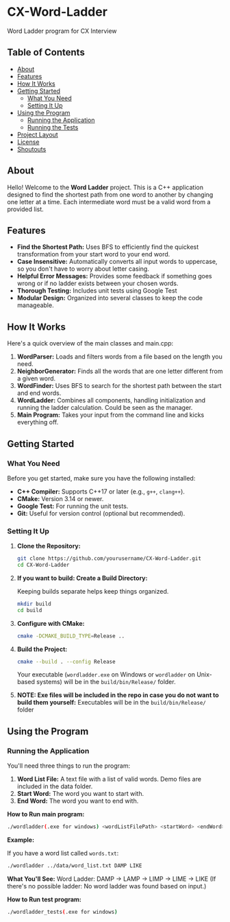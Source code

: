 # CX-Word-Ladder
Word Ladder program for CX Interview

## Table of Contents

- [About](#about)
- [Features](#features)
- [How It Works](#how-it-works)
- [Getting Started](#getting-started)
  - [What You Need](#what-you-need)
  - [Setting It Up](#setting-it-up)
- [Using the Program](#using-the-program)
  - [Running the Application](#running-the-application)
  - [Running the Tests](#running-the-tests)
- [Project Layout](#project-layout)
- [License](#license)
- [Shoutouts](#shoutouts)

## About

Hello! Welcome to the **Word Ladder** project. This is a C++ application designed to find the shortest path from one word to another by changing one letter at a time. Each intermediate word must be a valid word from a provided list.

## Features

- **Find the Shortest Path:** Uses BFS to efficiently find the quickest transformation from your start word to your end word.
- **Case Insensitive:** Automatically converts all input words to uppercase, so you don't have to worry about letter casing.
- **Helpful Error Messages:** Provides some feedback if something goes wrong or if no ladder exists between your chosen words.
- **Thorough Testing:** Includes unit tests using Google Test
- **Modular Design:** Organized into several classes to keep the code manageable.

## How It Works

Here's a quick overview of the main classes and main.cpp:

1. **WordParser:** Loads and filters words from a file based on the length you need.
2. **NeighborGenerator:** Finds all the words that are one letter different from a given word.
3. **WordFinder:** Uses BFS to search for the shortest path between the start and end words.
4. **WordLadder:** Combines all components, handling initialization and running the ladder calculation. Could be seen as the manager.
5. **Main Program:** Takes your input from the command line and kicks everything off.

## Getting Started

### What You Need

Before you get started, make sure you have the following installed:

- **C++ Compiler:** Supports C++17 or later (e.g., `g++`, `clang++`).
- **CMake:** Version 3.14 or newer.
- **Google Test:** For running the unit tests.
- **Git:** Useful for version control (optional but recommended).

### Setting It Up

1. **Clone the Repository:**

   ```bash
   git clone https://github.com/yourusername/CX-Word-Ladder.git
   cd CX-Word-Ladder
   ```

2. **If you want to build: Create a Build Directory:**

   Keeping builds separate helps keep things organized.

   ```bash
   mkdir build
   cd build
   ```

3. **Configure with CMake:**

   ```bash
   cmake -DCMAKE_BUILD_TYPE=Release ..
   ```

4. **Build the Project:**

   ```bash
   cmake --build . --config Release
   ```

   Your executable (`wordladder.exe` on Windows or `wordladder` on Unix-based systems) will be in the `build/bin/Release/` folder.

5. **NOTE: Exe files will be included in the repo in case you do not want to build them yourself:**
   Executables will be in the `build/bin/Release/` folder

## Using the Program

### Running the Application

You'll need three things to run the program:

1. **Word List File:** A text file with a list of valid words. Demo files are included in the data folder.
2. **Start Word:** The word you want to start with.
3. **End Word:** The word you want to end with.

**How to Run main program:**
```bash
./wordladder(.exe for windows) <wordListFilePath> <startWord> <endWord>
```
**Example:**

If you have a word list called `words.txt`:
```bash
./wordladder ../data/word_list.txt DAMP LIKE
```
**What You'll See:**
Word Ladder: DAMP -> LAMP -> LIMP -> LIME -> LIKE
(If there's no possible ladder: No word ladder was found based on input.)


**How to Run test program:**
```bash
./wordladder_tests(.exe for windows)
```

